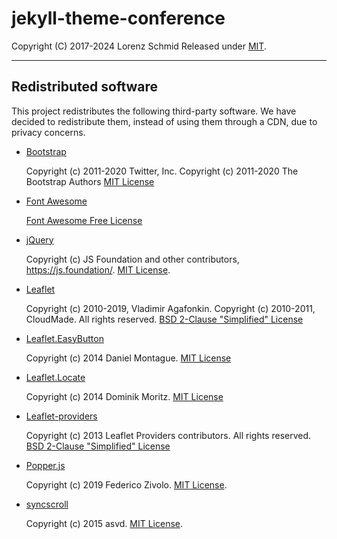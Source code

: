 # jekyll-theme-conference

Copyright (C) 2017-2024 Lorenz Schmid
Released under [MIT](LICENSE.md).

---

## Redistributed software

This project redistributes the following third-party software. We have decided to redistribute them, instead of using them through a CDN, due to privacy concerns.

 - [Bootstrap](https://getbootstrap.com)

    Copyright (c) 2011-2020 Twitter, Inc.
    Copyright (c) 2011-2020 The Bootstrap Authors
    [MIT License](https://github.com/twbs/bootstrap/blob/master/LICENSE)

 - [Font Awesome](https://fontawesome.com/)

    [Font Awesome Free License](https://fontawesome.com/license/free)

 - [jQuery](https://jquery.com)

    Copyright (c) JS Foundation and other contributors, https://js.foundation/.
    [MIT License](http://opensource.org/licenses/MIT).

 - [Leaflet](https://leafletjs.com/)

    Copyright (c) 2010-2019, Vladimir Agafonkin.
    Copyright (c) 2010-2011, CloudMade.
    All rights reserved.
    [BSD 2-Clause "Simplified" License](https://github.com/Leaflet/Leaflet/blob/master/LICENSE)

 - [Leaflet.EasyButton](https://github.com/CliffCloud/Leaflet.EasyButton/)

    Copyright (c) 2014 Daniel Montague.
    [MIT License](https://github.com/CliffCloud/Leaflet.EasyButton/blob/master/LICENSE)

 - [Leaflet.Locate](https://github.com/domoritz/leaflet-locatecontrol/)

    Copyright (c) 2014 Dominik Moritz.
    [MIT License](https://github.com/domoritz/leaflet-locatecontrol/blob/gh-pages/LICENSE)

 - [Leaflet-providers](https://github.com/leaflet-extras/leaflet-providers/)

    Copyright (c) 2013 Leaflet Providers contributors.
    All rights reserved.
    [BSD 2-Clause "Simplified" License](https://github.com/leaflet-extras/leaflet-providers/blob/master/license.md)

 - [Popper.js](https://popper.js.org)

    Copyright (c) 2019 Federico Zivolo.
    [MIT License](https://github.com/popperjs/popper-core/blob/master/LICENSE.md).

 - [syncscroll](https://github.com/asvd/syncscroll)

    Copyright (c) 2015 asvd.
    [MIT License](https://github.com/asvd/syncscroll/blob/master/LICENSE).

